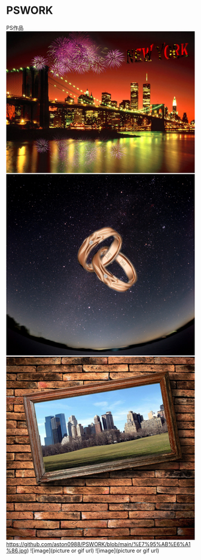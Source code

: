 # PSWORK
PS作品
![image](https://github.com/aston0988/PSWORK/blob/main/new-york.jpg)
![image](https://github.com/aston0988/PSWORK/blob/main/start%20sky.jpg)
![image](https://github.com/aston0988/PSWORK/blob/main/%E7%95%AB%E6%A1%86.jpg)https://github.com/aston0988/PSWORK/blob/main/%E7%95%AB%E6%A1%86.jpg)
![image](picture or gif url)
![image](picture or gif url)
